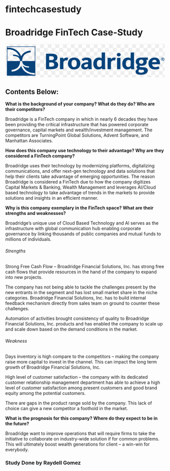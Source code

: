 # fintechcasestudy

# Broadridge FinTech Case-Study

![BroadRidge Image](BRImage.png)

## Contents Below:

**What is the background of your company? What do they do? Who are their competitors?** 
 
Broadridge is a FinTech company in which in nearly 6 decades they have been providing the critical infrastructure that has powered corporate governance, capital markets and wealth/investment management.  The competitors are TurningPoint Global Solutions, Advent Software, and Manhattan Associates. 
 

**How does this company use technology to their advantage? Why are they considered a FinTech company?**
 
Broadridge uses their technology by modernizing platforms, digitalizing communications, and offer next-gen technology and data solutions that help their clients take advantage of emerging opportunities.  The reason Broadridge is considered a FinTech due to how the company digitizes Capital Markets & Banking, Wealth Management and leverages AI/Cloud based technology to take advantage of trends in the markets to provide solutions and insights in an efficient manner. 
 

**Why is this company exemplary in the FinTech space? What are their strengths and weaknesses?**
 
Broadridge’s unique use of Cloud Based Technology and AI serves as the infrastructure with global communication hub enabling corporate governance by linking thousands of public companies and mutual funds to millions of individuals. 
 

###### Strengths 


Strong Free Cash Flow – Broadridge Financial Solutions, Inc. has strong free cash flows that provide resources in the hand of the company to expand into new projects. 

 

The company has not being able to tackle the challenges present by the new entrants in the segment and has lost small market share in the niche categories. Broadridge Financial Solutions, Inc. has to build internal feedback mechanism directly from sales team on ground to counter these challenges. 

 

Automation of activities brought consistency of quality to Broadridge Financial Solutions, Inc. products and has enabled the company to scale up and scale down based on the demand conditions in the market. 

###### Weakness 

Days inventory is high compare to the competitors – making the company raise more capital to invest in the channel. This can impact the long term growth of Broadridge Financial Solutions, Inc. 

 
 

High level of customer satisfaction – the company with its dedicated customer relationship management department has able to achieve a high level of customer satisfaction among present customers and good brand equity among the potential customers. 

 

There are gaps in the product range sold by the company. This lack of choice can give a new competitor a foothold in the market.  
 
 

**What is the prognosis for this company? Where do they expect to be in the future?**
 
Broadridge want to improve operations that will require firms to take the initiative to collaborate on industry-wide solution if for common problems.  This will ultimately boost  wealth generations for client – a win-win for everybody. 

### Study Done by Raydell Gomez
